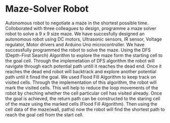 # Maze-Solver Robot
Autonomous robot to negotiate a maze in the shortest possible time.
Colloborated with three colleagues to design, programme a maze solver robot to solve a 9 x 9 size maze. We have succesfully designed an autonomous robot using DC motors, Ultrasonic sensors, IR sensor, Voltage regulator, Motor drivers and Arduino Uno microcontroller. We have successfully programmed the robot to solve the maze. Using the DFS (Depth-First Search) Algorithm to explore the maze form the starting cell to the goal cell. Through the implemetation of DFS algorithm the robot will navigate through each potential path untill it reaches the dead end. Once it reaches the dead end robot will backtrack and explore another potential path until it finsd the goal. We used Flood Fill Algorithm to keep track on visited cells. Through the implementation of this algorithm, the robot will mark the visited cells. This will help to reduce the loop movements of the robot by cheching whether the cell particular cell has visited already. Once the goal is achieved, the return path can be constructed to the staring cell of the maze using the marked cells (Flood Fill Algorithm). Then using the cell data of the maze(wall, paths) now the robot will find the shortest path to reach the goal cell from the start cell.
